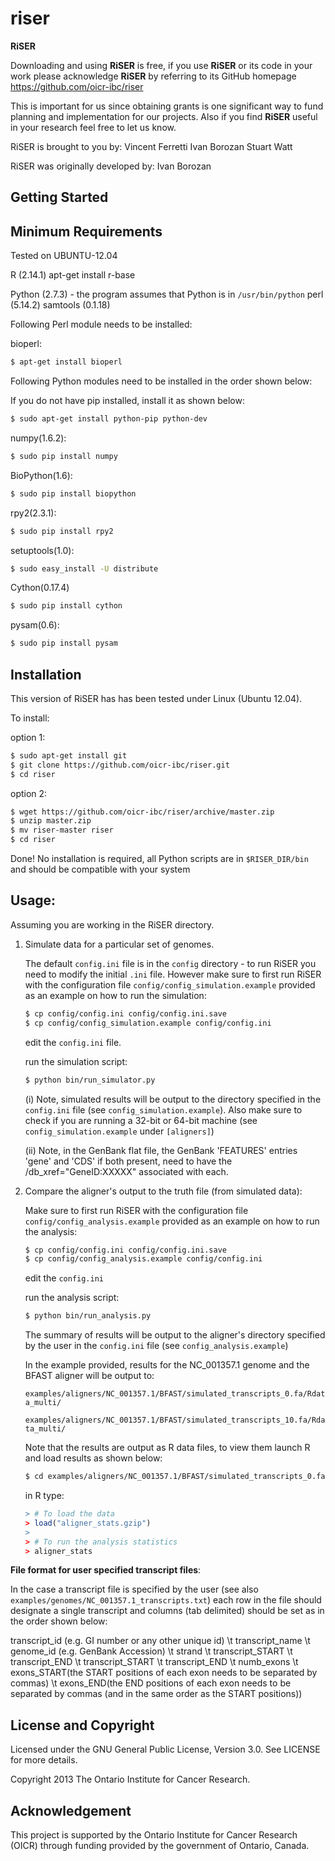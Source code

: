 riser
=====
**RiSER** 

Downloading and using **RiSER** is free, if you use **RiSER** or its code in your work please acknowledge **RiSER** by referring to its GitHub homepage https://github.com/oicr-ibc/riser

This is important for us since obtaining grants is one significant way to fund
planning and implementation for our projects. Also if you find **RiSER** useful
in your research feel free to let us know.

RiSER is brought to you by:
      Vincent Ferretti
      Ivan Borozan 
      Stuart Watt


RiSER was originally developed by:
      Ivan Borozan


Getting Started
---------------

Minimum Requirements
-----------------------
Tested on UBUNTU-12.04

R (2.14.1)
apt-get install r-base

Python (2.7.3) - the program assumes that Python is in `/usr/bin/python`
perl (5.14.2)
samtools (0.1.18)

Following Perl module needs to be installed:

bioperl:
```bash
$ apt-get install bioperl
```

Following Python modules need to be installed in the order shown below:

If you do not have pip installed, install it as shown below:
```bash
$ sudo apt-get install python-pip python-dev  
```

numpy(1.6.2):
```bash
$ sudo pip install numpy
```

BioPython(1.6):
```bash
$ sudo pip install biopython 
```

rpy2(2.3.1):
```bash
$ sudo pip install rpy2
```

setuptools(1.0):
```bash
$ sudo easy_install -U distribute
```

Cython(0.17.4)
```bash
$ sudo pip install cython
```

pysam(0.6):
```bash
$ sudo pip install pysam
```

Installation
------------
This version of RiSER has has been tested under Linux (Ubuntu 12.04).

To install:

option 1:
    
```bash
$ sudo apt-get install git
$ git clone https://github.com/oicr-ibc/riser.git 
$ cd riser
```

option 2:

```bash
$ wget https://github.com/oicr-ibc/riser/archive/master.zip
$ unzip master.zip
$ mv riser-master riser
$ cd riser
```


Done! No installation is required, all Python scripts are in `$RISER_DIR/bin` and should be compatible with your system

Usage: 	 
------  

Assuming you are working in the RiSER directory. 	

1. Simulate data for a particular set of genomes. 

    The default `config.ini` file is in the `config` directory - to run RiSER you need to modify the initial `.ini` file. However make sure to first run RiSER with the configuration file `config/config_simulation.example` provided as an example on how to run the simulation:

    ```bash
    $ cp config/config.ini config/config.ini.save
    $ cp config/config_simulation.example config/config.ini
    ```

    edit the `config.ini` file.

    run the simulation script:

    ```bash    
    $ python bin/run_simulator.py
    ```

    (i) Note, simulated results will be output to the directory specified in the `config.ini` file (see `config_simulation.example`). Also make sure to check if you are running a 32-bit or 64-bit machine (see `config_simulation.example` under `[aligners]`)

    (ii) Note, in the GenBank flat file, the GenBank 'FEATURES' entries 'gene' and 'CDS' if both present, need to have the /db_xref="GeneID:XXXXX" associated with each. 


2. Compare the aligner's output to the truth file (from simulated data):

    Make sure to first run RiSER with the configuration file `config/config_analysis.example` provided as an example on how to run the analysis:

    ```bash
    $ cp config/config.ini config/config.ini.save
    $ cp config/config_analysis.example config/config.ini
    ```

    edit the `config.ini`	
	
    run the analysis script:

    ```bash
    $ python bin/run_analysis.py
    ```

    The summary of results will be output to the aligner's directory specified by the user in the `config.ini` file (see `config_analysis.example`)

    In the example provided, results for the NC_001357.1 genome and the BFAST aligner will be output to:

    `examples/aligners/NC_001357.1/BFAST/simulated_transcripts_0.fa/Rdata_multi/`

    `examples/aligners/NC_001357.1/BFAST/simulated_transcripts_10.fa/Rdata_multi/`
   	
    Note that the results are output as R data files, to view them launch R and load results as shown below: 

    ```bash
    $ cd examples/aligners/NC_001357.1/BFAST/simulated_transcripts_0.fa/Rdata_multi/
    ```

    in R type:

    ```r
    > # To load the data
    > load("aligner_stats.gzip")
    > 
    > # To run the analysis statistics
    > aligner_stats
    ```
   
**File format for user specified transcript files**:	 

In the case a transcript file is specified by the user (see also `examples/genomes/NC_001357.1_transcripts.txt`) each row in the file should designate a single transcript and columns (tab delimited) should be set as in the order shown below:

transcript_id (e.g. GI number or any other unique id) \t transcript_name \t genome_id (e.g. GenBank Accession) \t strand \t transcript_START \t transcript_END \t transcript_START \t transcript_END \t numb_exons \t exons_START(the START positions of each exon needs to be separated by commas) \t exons_END(the END positions of each exon needs to be separated by commas (and in the same order as the START positions))   	  	             						       

License and Copyright
---------------------
Licensed under the GNU General Public License, Version 3.0. See LICENSE for more details.

Copyright 2013 The Ontario Institute for Cancer Research.

Acknowledgement
---------------
This project is supported by the Ontario Institute for Cancer Research
(OICR) through funding provided by the government of Ontario, Canada.
